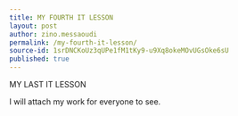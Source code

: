```yaml
---
title: MY FOURTH IT LESSON
layout: post
author: zino.messaoudi
permalink: /my-fourth-it-lesson/
source-id: 1srDNCKoUz3qUPe1fM1tKy9-u9Xq8okeMOvUGsOke6sU
published: true
---
```

MY LAST IT LESSON

I will attach my work for everyone to see.

